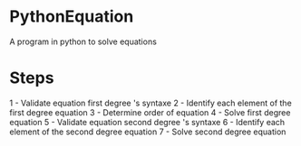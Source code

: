 # PythonEquation
A program in python to solve equations

# Steps
1 - Validate equation first degree 's syntaxe
2 - Identify each element of the first degree equation
3 - Determine order of equation
4 - Solve first degree equation
5 - Validate equation second degree 's syntaxe
6 - Identify each element of the second degree equation
7 - Solve second degree equation
